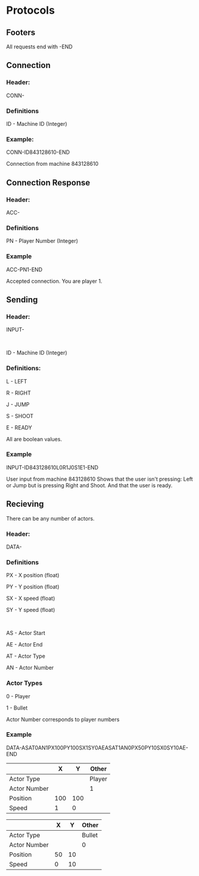 # Protocols

## Footers
All requests end with -END


## Connection

### Header: 
CONN-

### Definitions
ID - Machine ID (Integer)

### Example:
CONN-ID843128610-END

Connection from machine 843128610

## Connection Response

### Header:
ACC-

### Definitions
PN - Player Number (Integer)

### Example
ACC-PN1-END

Accepted connection. You are player 1.

## Sending

### Header: 
INPUT-

<br>

ID - Machine ID (Integer)


### Definitions:

L - LEFT

R - RIGHT

J - JUMP

S - SHOOT

E - READY

All are boolean values.


### Example

INPUT-ID843128610L0R1J0S1E1-END

User input from machine 843128610
Shows that the user isn't pressing: Left or Jump but is pressing Right and Shoot. And that the user is ready.

## Recieving

There can be any number of actors.

### Header:
DATA-


### Definitions
PX - X position (float)

PY - Y position (float)

SX - X speed (float)

SY - Y speed (float)

<br>

AS - Actor Start

AE - Actor End

AT - Actor Type

AN - Actor Number

### Actor Types
0 - Player

1 - Bullet

Actor Number corresponds to player numbers

### Example

DATA-ASAT0AN1PX100PY100SX1SY0AEASAT1AN0PX50PY10SX0SY10AE-END

|              | X   | Y   | Other  |
|--------------|-----|-----|--------|
| Actor Type   |     |     | Player |
| Actor Number |     |     | 1 |
| Position     | 100 | 100 |        |
| Speed        | 1   | 0   |        |

|              | X  | Y  | Other  |
|--------------|----|----|--------|
| Actor Type   |    |    | Bullet |
| Actor Number |    |    | 0      |
| Position     | 50 | 10 |        |
| Speed        | 0  | 10 |        |